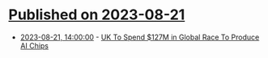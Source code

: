 # [Published on 2023-08-21](index.md)

* [2023-08-21, 14:00:00](https://news.slashdot.org/story/23/08/21/1354201/uk-to-spend-127m-in-global-race-to-produce-ai-chips?utm_source=rss1.0mainlinkanon&utm_medium=feed) - [UK To Spend $127M in Global Race To Produce AI Chips](https://news.slashdot.org/story/23/08/21/1354201/uk-to-spend-127m-in-global-race-to-produce-ai-chips?utm_source=rss1.0mainlinkanon&utm_medium=feed)
